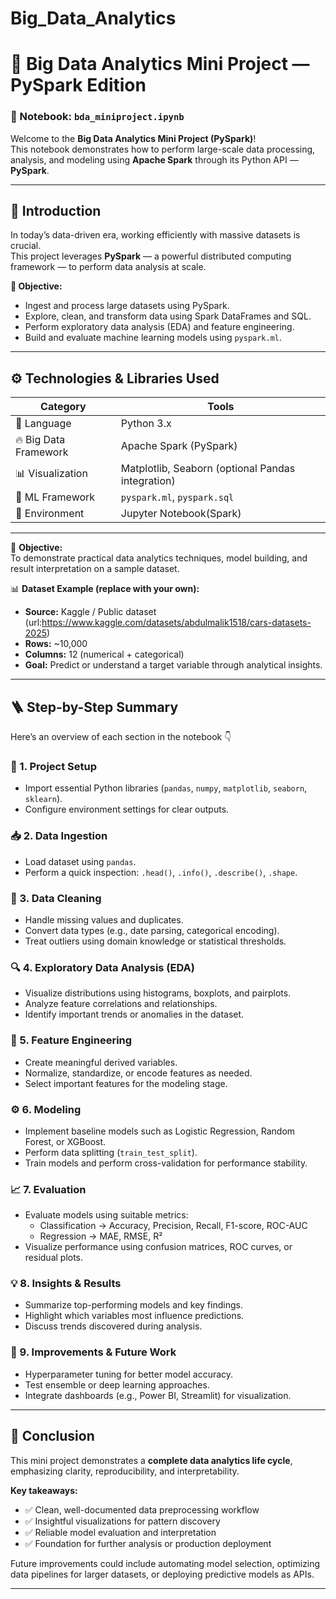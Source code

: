 # Big_Data_Analytics
# 🚀 Big Data Analytics Mini Project — PySpark Edition  
### 🧾 Notebook: `bda_miniproject.ipynb`

Welcome to the **Big Data Analytics Mini Project (PySpark)**!  
This notebook demonstrates how to perform large-scale data processing, analysis, and modeling using **Apache Spark** through its Python API — **PySpark**.  

---

## 🧭 Introduction

In today’s data-driven era, working efficiently with massive datasets is crucial.  
This project leverages **PySpark** — a powerful distributed computing framework — to perform data analysis at scale.  

**🎯 Objective:**
- Ingest and process large datasets using PySpark.
- Explore, clean, and transform data using Spark DataFrames and SQL.
- Perform exploratory data analysis (EDA) and feature engineering.
- Build and evaluate machine learning models using `pyspark.ml`.

---

## ⚙️ Technologies & Libraries Used

| Category | Tools |
|-----------|--------|
| 🐍 Language | Python 3.x |
| 🔥 Big Data Framework | Apache Spark (PySpark) |
| 📊 Visualization | Matplotlib, Seaborn (optional Pandas integration) |
| 🧠 ML Framework | `pyspark.ml`, `pyspark.sql` |
| 💾 Environment | Jupyter Notebook(Spark) |

---

📘 **Objective:**  
To demonstrate practical data analytics techniques, model building, and result interpretation on a sample dataset.

📊 **Dataset Example (replace with your own):**  
- **Source:** Kaggle / Public dataset (url:https://www.kaggle.com/datasets/abdulmalik1518/cars-datasets-2025) 
- **Rows:** ~10,000  
- **Columns:** 12 (numerical + categorical)  
- **Goal:** Predict or understand a target variable through analytical insights.

---

## 🪜 Step-by-Step Summary

Here’s an overview of each section in the notebook 👇

### 🧩 1. Project Setup
- Import essential Python libraries (`pandas`, `numpy`, `matplotlib`, `seaborn`, `sklearn`).
- Configure environment settings for clear outputs.

### 📥 2. Data Ingestion
- Load dataset using `pandas`.
- Perform a quick inspection: `.head()`, `.info()`, `.describe()`, `.shape`.

### 🧹 3. Data Cleaning
- Handle missing values and duplicates.  
- Convert data types (e.g., date parsing, categorical encoding).  
- Treat outliers using domain knowledge or statistical thresholds.

### 🔍 4. Exploratory Data Analysis (EDA)
- Visualize distributions using histograms, boxplots, and pairplots.  
- Analyze feature correlations and relationships.  
- Identify important trends or anomalies in the dataset.  

### 🧠 5. Feature Engineering
- Create meaningful derived variables.  
- Normalize, standardize, or encode features as needed.  
- Select important features for the modeling stage.

### ⚙️ 6. Modeling
- Implement baseline models such as Logistic Regression, Random Forest, or XGBoost.  
- Perform data splitting (`train_test_split`).  
- Train models and perform cross-validation for performance stability.

### 📈 7. Evaluation
- Evaluate models using suitable metrics:
  - Classification → Accuracy, Precision, Recall, F1-score, ROC-AUC  
  - Regression → MAE, RMSE, R²  
- Visualize performance using confusion matrices, ROC curves, or residual plots.  

### 💡 8. Insights & Results
- Summarize top-performing models and key findings.  
- Highlight which variables most influence predictions.  
- Discuss trends discovered during analysis.  

### 🧩 9. Improvements & Future Work
- Hyperparameter tuning for better model accuracy.  
- Test ensemble or deep learning approaches.  
- Integrate dashboards (e.g., Power BI, Streamlit) for visualization.  

---

## 🧾 Conclusion

This mini project demonstrates a **complete data analytics life cycle**, emphasizing clarity, reproducibility, and interpretability.  

**Key takeaways:**
- ✅ Clean, well-documented data preprocessing workflow  
- ✅ Insightful visualizations for pattern discovery  
- ✅ Reliable model evaluation and interpretation  
- ✅ Foundation for further analysis or production deployment  

Future improvements could include automating model selection, optimizing data pipelines for larger datasets, or deploying predictive models as APIs.

---



